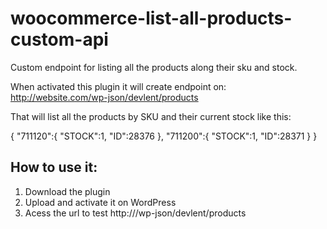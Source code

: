# woocommerce-list-all-products-custom-api
Custom endpoint for listing all the products along their sku and stock. 

When activated this plugin it will create endpoint on: http://website.com/wp-json/devlent/products

That will list all the products by SKU and their current stock like this:

{
"711120":{
  "STOCK":1,
  "ID":28376
},
"711200":{
  "STOCK":1,
   "ID":28371
  }
}

## How to use it:

1. Download the plugin
2. Upload and activate it on WordPress
3. Acess the url to test http://<your-website-url>/wp-json/devlent/products

